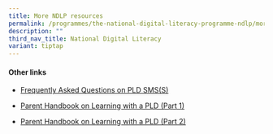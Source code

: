 ```yaml
---
title: More NDLP resources
permalink: /programmes/the-national-digital-literacy-programme-ndlp/more-ndlp-resources/
description: ""
third_nav_title: National Digital Literacy
variant: tiptap
---
```

<h4>Other links</h4>
<ul data-tight="true" class="tight">
<li>
<p><a href="/files/FAQ_on_PLD_SMSS.pdf" rel="noopener noreferrer nofollow" target="_blank">Frequently Asked Questions on PLD SMS(S)</a>
</p>
</li>
<li>
<p><a href="/files/IP2___Parent_Handbook__I__2024_FINAL.pdf" rel="noopener noreferrer nofollow" target="_blank">Parent Handbook on Learning with a PLD (Part 1)</a>
</p>
</li>
<li>
<p><a href="/files/IP3___Parent_Handbook__II__2024_FINAL.pdf" rel="noopener noreferrer nofollow" target="_blank">Parent Handbook on Learning with a PLD (Part 2)</a>
</p>
</li>
</ul>
<p></p>